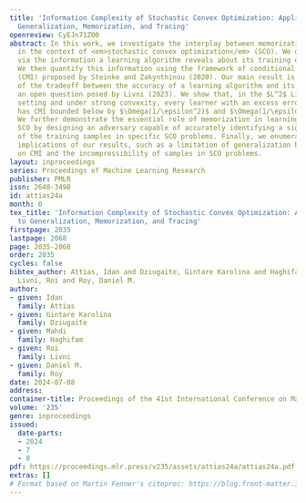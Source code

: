 ```yaml
---
title: 'Information Complexity of Stochastic Convex Optimization: Applications to
  Generalization, Memorization, and Tracing'
openreview: CyEJn71Z00
abstract: In this work, we investigate the interplay between memorization and learning
  in the context of <em>stochastic convex optimization</em> (SCO). We define memorization
  via the information a learning algorithm reveals about its training data points.
  We then quantify this information using the framework of conditional mutual information
  (CMI) proposed by Steinke and Zakynthinou (2020). Our main result is a precise characterization
  of the tradeoff between the accuracy of a learning algorithm and its CMI, answering
  an open question posed by Livni (2023). We show that, in the $L^2$ Lipschitz–bounded
  setting and under strong convexity, every learner with an excess error $\epsilon$
  has CMI bounded below by $\Omega(1/\epsilon^2)$ and $\Omega(1/\epsilon)$, respectively.
  We further demonstrate the essential role of memorization in learning problems in
  SCO by designing an adversary capable of accurately identifying a significant fraction
  of the training samples in specific SCO problems. Finally, we enumerate several
  implications of our results, such as a limitation of generalization bounds based
  on CMI and the incompressibility of samples in SCO problems.
layout: inproceedings
series: Proceedings of Machine Learning Research
publisher: PMLR
issn: 2640-3498
id: attias24a
month: 0
tex_title: 'Information Complexity of Stochastic Convex Optimization: Applications
  to Generalization, Memorization, and Tracing'
firstpage: 2035
lastpage: 2068
page: 2035-2068
order: 2035
cycles: false
bibtex_author: Attias, Idan and Dziugaite, Gintare Karolina and Haghifam, Mahdi and
  Livni, Roi and Roy, Daniel M.
author:
- given: Idan
  family: Attias
- given: Gintare Karolina
  family: Dziugaite
- given: Mahdi
  family: Haghifam
- given: Roi
  family: Livni
- given: Daniel M.
  family: Roy
date: 2024-07-08
address:
container-title: Proceedings of the 41st International Conference on Machine Learning
volume: '235'
genre: inproceedings
issued:
  date-parts:
  - 2024
  - 7
  - 8
pdf: https://proceedings.mlr.press/v235/assets/attias24a/attias24a.pdf
extras: []
# Format based on Martin Fenner's citeproc: https://blog.front-matter.io/posts/citeproc-yaml-for-bibliographies/
---
```

